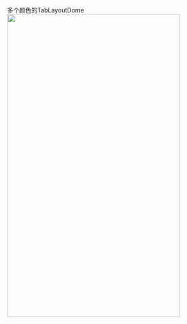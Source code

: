 
多个颜色的TabLayoutDome<br/>
<img src='constraintlayoutdome/screen/tabLayoutDome.gif' width="400" height="700" />

